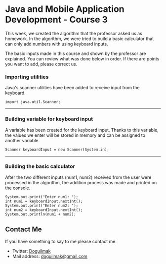 
# Java and Mobile Application Development - Course 3

This week, we created the algorithm that the professor asked us as homework. In the algorithm, we were tried to build a basic calculator that can only add numbers with using keyboard inputs.



The basic inputs made in this course and shown by the professor are explained. You can review what was done below in order. If there are points you want to add, please correct us.

### Importing utilities

Java's scanner utilities have been added to receive input from the keyboard.

    import java.util.Scanner;

---

### Building variable for keyboard input

A variable has been created for the keyboard input. Thanks to this variable, the values ​​we enter will be stored in memory and can be assigned to another variable.

    
	Scanner keyboardInput = new Scanner(System.in);

---

### Building the basic calculator

After the two different inputs (num1, num2) received from the user were processed in the algorithm, the addition process was made and printed on the console.


	System.out.print("Enter num1: ");
	int num1 = keyboardInput.nextInt();
	System.out.print("Enter num2: ");
	int num2 = keyboardInput.nextInt();		
	System.out.println(num1 + num2);


## Contact Me

If you have something to say to me please contact me: 

 - Twitter: [Doguilmak](https://twitter.com/Doguilmak) 
 - Mail address: doguilmak@gmail.com
